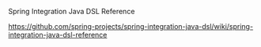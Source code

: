 Spring Integration Java DSL Reference

https://github.com/spring-projects/spring-integration-java-dsl/wiki/spring-integration-java-dsl-reference
